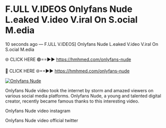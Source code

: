 # F.ULL V.IDEOS Onlyfans Nude L.eaked V.ideo V.iral On S.ocial M.edia

10 seconds ago — F.ULL V.IDEOS] Onlyfans Nude L.eaked V.ideo V.iral On S.ocial M.edia

🌐 CLICK HERE 🟢==►► https://hmhmed.com/onlyfans-nude

🔴 CLICK HERE 🌐==►► https://hmhmed.com/onlyfans-nude

[![Onlyfans Nude](https://i.imgur.com/dJHk4Zq.gif)](https://hmhmed.com/onlyfans-nude)

Onlyfans Nude video took the internet by storm and amazed viewers on various social media platforms. Onlyfans Nude, a young and talented digital creator, recently became famous thanks to this interesting video.

Onlyfans Nude video instagram

Onlyfans Nude video official twitter